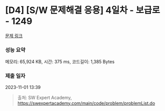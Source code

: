 # [D4] [S/W 문제해결 응용] 4일차 - 보급로 - 1249 

[문제 링크](https://swexpertacademy.com/main/code/problem/problemDetail.do?contestProbId=AV15QRX6APsCFAYD) 

### 성능 요약

메모리: 65,924 KB, 시간: 375 ms, 코드길이: 1,385 Bytes

### 제출 일자

2023-11-01 13:39



> 출처: SW Expert Academy, https://swexpertacademy.com/main/code/problem/problemList.do